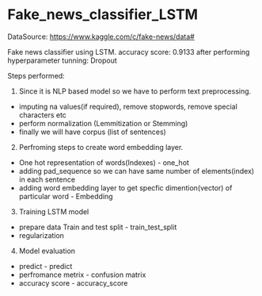 # Fake_news_classifier_LSTM

DataSource: https://www.kaggle.com/c/fake-news/data#

Fake news classifier using LSTM.
accuracy score: 0.9133 after performing hyperparameter tunning: Dropout

Steps performed:
1. Since it is NLP based model so we have to perform text preprocessing.
- imputing na values(if required), remove stopwords, remove special characters etc
- perform normalization (Lemmitization or Stemming)
- finally we will have corpus (list of sentences)

2. Perfroming steps to create word embedding layer.
- One hot representation of words(Indexes)  - one_hot
- adding pad_sequence so we can have same number of elements(index) in each sentence
- adding word embedding layer to get specfic dimention(vector) of particular word -  Embedding

3.  Training LSTM model
- prepare data Train and test split - train_test_split
- regularization

4. Model evaluation
- predict - predict 
- perfromance metrix - confusion matrix
- accuracy score - accuracy_score
